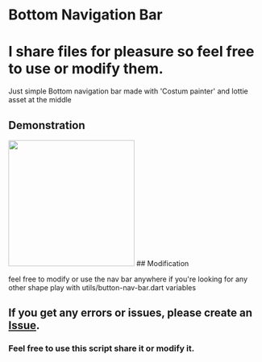 # Bottom Navigation Bar
# I share files for pleasure so feel free to use or modify them.

Just simple Bottom navigation bar made with 'Costum painter'
and lottie asset at the middle

## Demonstration

<img src="https://github.com/zharrane/Bottom-Nav-Bar/blob/master/demo/demo.gif" width="250" height="250"/>
## Modification

feel free to modify or use the nav bar anywhere
if you're looking for any other shape play with utils/button-nav-bar.dart variables

## If you get any errors or issues, please create an [Issue](https://github.com/zharrane/Bottom-Nav-Bar/issues/new).
### Feel free to use this script share it or modify it.
